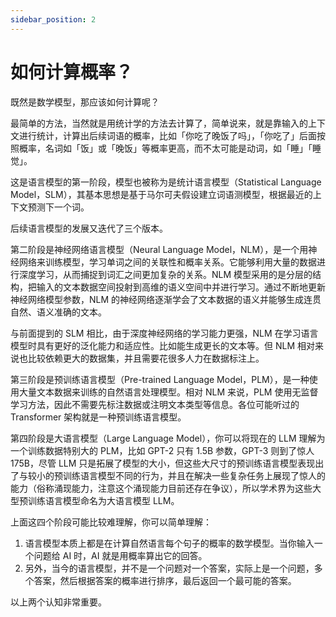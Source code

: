 ```yaml
---
sidebar_position: 2
---
```


# 如何计算概率？

既然是数学模型，那应该如何计算呢？

最简单的方法，当然就是用统计学的方法去计算了，简单说来，就是靠输入的上下文进行统计，计算出后续词语的概率，比如「你吃了晚饭了吗」，「你吃了」后面按照概率，名词如「饭」或「晚饭」等概率更高，而不太可能是动词，如「睡」「睡觉」。

这是语言模型的第一阶段，模型也被称为是统计语言模型（Statistical Language Model，SLM），其基本思想是基于马尔可夫假设建立词语测模型，根据最近的上下文预测下一个词。

后续语言模型的发展又迭代了三个版本。

第二阶段是神经网络语言模型（Neural Language Model，NLM），是一个用神经网络来训练模型，学习单词之间的关联性和概率关系。它能够利用大量的数据进行深度学习，从而捕捉到词汇之间更加复杂的关系。NLM 模型采用的是分层的结构，把输入的文本数据空间投射到高维的语义空间中并进行学习。通过不断地更新神经网络模型参数，NLM 的神经网络逐渐学会了文本数据的语义并能够生成连贯自然、语义准确的文本。

与前面提到的 SLM 相比，由于深度神经网络的学习能力更强，NLM 在学习语言模型时具有更好的泛化能力和适应性。比如能生成更长的文本等。但 NLM 相对来说也比较依赖更大的数据集，并且需要花很多人力在数据标注上。

第三阶段是预训练语言模型（Pre-trained Language Model，PLM），是一种使用大量文本数据来训练的自然语言处理模型。相对 NLM 来说，PLM 使用无监督学习方法，因此不需要先标注数据或注明文本类型等信息。各位可能听过的 Transformer 架构就是一种预训练语言模型。

第四阶段是大语言模型（Large Language Model），你可以将现在的 LLM 理解为一个训练数据特别大的 PLM，比如 GPT-2 只有 1.5B 参数，GPT-3 则到了惊人 175B，尽管 LLM 只是拓展了模型的大小，但这些大尺寸的预训练语言模型表现出了与较小的预训练语言模型不同的行为，并且在解决一些复杂任务上展现了惊人的能力（俗称涌现能力，注意这个涌现能力目前还存在争议），所以学术界为这些大型预训练语言模型命名为大语言模型 LLM。

上面这四个阶段可能比较难理解，你可以简单理解：

1. 语言模型本质上都是在计算自然语言每个句子的概率的数学模型。当你输入一个问题给 AI 时，AI 就是用概率算出它的回答。
2. 另外，当今的语言模型，并不是一个问题对一个答案，实际上是一个问题，多个答案，然后根据答案的概率进行排序，最后返回一个最可能的答案。

以上两个认知非常重要。
